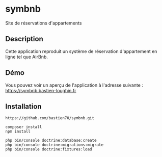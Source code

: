 # symbnb
Site de réservations d'appartements

## Description

Cette application reproduit un système de réservation d'appartement en ligne tel que AirBnb.

## Démo

Vous pouvez voir un aperçu de l'application à l'adresse suivante : https://symbnb.bastien-loughin.fr

## Installation

```
https://github.com/bastien70/symbnb.git

composer install
npm install

php bin/console doctrine:database:create
php bin/console doctrine:migrations:migrate
php bin/console doctrine:fixtures:load
```
